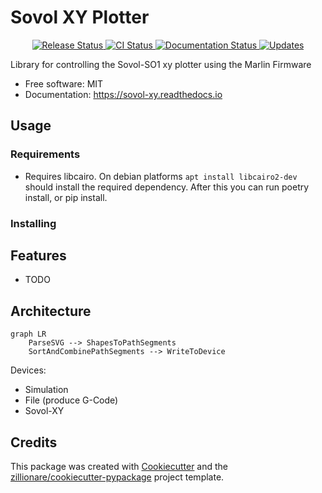 # Sovol XY Plotter


<p align="center">
<a href="https://pypi.python.org/pypi/sovol_xy">
    <img src="https://img.shields.io/pypi/v/sovol_xy.svg"
        alt = "Release Status">
</a>

<a href="https://github.com/cwoodall/sovol_xy/actions">
    <img src="https://github.com/cwoodall/sovol_xy/actions/workflows/main.yml/badge.svg?branch=release" alt="CI Status">
</a>

<a href="https://sovol-xy.readthedocs.io/en/latest/?badge=latest">
    <img src="https://readthedocs.org/projects/sovol-xy/badge/?version=latest" alt="Documentation Status">
</a>

<a href="https://pyup.io/repos/github/cwoodall/sovol_xy/">
<img src="https://pyup.io/repos/github/cwoodall/sovol_xy/shield.svg" alt="Updates">
</a>

</p>


Library for controlling the Sovol-SO1 xy plotter using the Marlin Firmware


* Free software: MIT
* Documentation: <https://sovol-xy.readthedocs.io>


## Usage

### Requirements

- Requires libcairo. On debian platforms `apt install libcairo2-dev` should install the required dependency. After this you can run poetry install, or pip install.

### Installing
## Features

* TODO

## Architecture

```mermaid
graph LR
    ParseSVG --> ShapesToPathSegments
    SortAndCombinePathSegments --> WriteToDevice
```

Devices:
- Simulation
- File (produce G-Code)
- Sovol-XY

## Credits

This package was created with [Cookiecutter](https://github.com/audreyr/cookiecutter) and the [zillionare/cookiecutter-pypackage](https://github.com/zillionare/cookiecutter-pypackage) project template.
